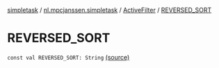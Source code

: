 [simpletask](../../index.md) / [nl.mpcjanssen.simpletask](../index.md) / [ActiveFilter](index.md) / [REVERSED_SORT](.)

# REVERSED_SORT

`const val REVERSED_SORT: String` [(source)](https://github.com/mpcjanssen/simpletask-android/blob/master/src/main/java/nl/mpcjanssen/simpletask/ActiveFilter.kt#L316)